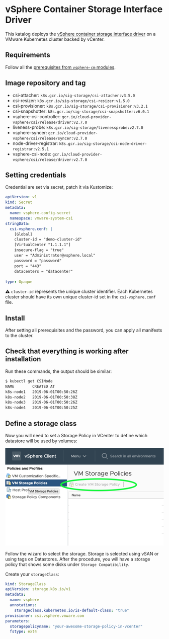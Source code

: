 # vSphere Container Storage Interface Driver

This katalog deploys the [vSphere container storage interface driver](https://github.com/kubernetes-sigs/vsphere-csi-driver) on a VMware Kubernetes cluster backed by vCenter.

## Requirements

Follow all the [prerequisites from `vsphere-cm` modules](../vsphere-cm/).

## Image repository and tag

- csi-attacher: `k8s.gcr.io/sig-storage/csi-attacher:v3.5.0`
- csi-resizer: `k8s.gcr.io/sig-storage/csi-resizer:v1.5.0`
- csi-provisioner: `k8s.gcr.io/sig-storage/csi-provisioner:v3.2.1`
- csi-snapshotter: `k8s.gcr.io/sig-storage/csi-snapshotter:v6.0.1`
- vsphere-csi-controller: `gcr.io/cloud-provider-vsphere/csi/release/driver:v2.7.0`
- liveness-probe: `k8s.gcr.io/sig-storage/livenessprobe:v2.7.0`
- vsphere-syncer: `gcr.io/cloud-provider-vsphere/csi/release/syncer:v2.7.0`
- node-driver-registrar: `k8s.gcr.io/sig-storage/csi-node-driver-registrar:v2.5.1`
- vsphere-csi-node: `gcr.io/cloud-provider-vsphere/csi/release/driver:v2.7.0`

## Setting credentials

Credential are set via secret, patch it via Kustomize:

```yaml
apiVersion: v1
kind: Secret
metadata:
  name: vsphere-config-secret
  namespace: vmware-system-csi
stringData:
  csi-vsphere.conf: |
    [Global]
    cluster-id = "demo-cluster-id"
    [VirtualCenter "1.1.1.1"]
    insecure-flag = "true"
    user = "Administrator@vsphere.local"
    password = "password"
    port = "443"
    datacenters = "datacenter"

type: Opaque
```

⚠️ `cluster-id` represents the unique cluster identifier. Each Kubernetes cluster should have its own unique cluster-id set in the `csi-vsphere.conf` file.

## Install

After setting all prerequisites and the password, you can apply all manifests to the cluster.

## Check that everything is working after installation

Run these commands, the output should be similar:

```bash
$ kubectl get CSINode
NAME        CREATED AT
k8s-node1   2019-06-01T00:50:26Z
k8s-node2   2019-06-01T00:50:38Z
k8s-node3   2019-06-01T00:50:26Z
k8s-node4   2019-06-01T00:50:25Z
```

## Define a storage class

Now you will need to set a Storage Policy in VCenter to define which datastore will be used by volumes:

![create storage policy](screen/createstoragepolicy.png)

Follow the wizard to select the storage. Storage is selected using vSAN or using tags on Datastores. After the procedure, you will have a storage policy that shows some disks under `Storage Compatibility`.

Create your `storageClass`:

```yaml
kind: StorageClass
apiVersion: storage.k8s.io/v1
metadata:
  name: vsphere
  annotations:
    storageclass.kubernetes.io/is-default-class: "true"
provisioner: csi.vsphere.vmware.com
parameters:
  storagepolicyname: "your-awesome-storage-policy-in-vcenter"
  fstype: ext4
```
